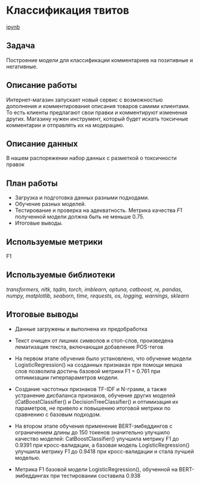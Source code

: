 # Классификация твитов

[ipynb](classification_of_tweets.ipynb)

## Задача
Построение модели для классификации комментариев на позитивные и негативные.

## Описание работы
Интернет-магазин запускает новый сервис с возможностью дополнения и комментирования описания товаров самими клиентами. То есть клиенты предлагают свои правки и комментируют изменения других. Магазину нужен инструмент, который будет искать токсичные комментарии и отправлять их на модерацию.

## Описание данных
В нашем распоряжении набор данных с разметкой о токсичности правок

## План работы
- Загрузка и подготовка данных разными подходами.
- Обучение разных моделей.
- Тестирование и проверка на адекватность. Метрика качества *F1* полученной модели должна быть не меньше 0.75. 
- Итоговые выводы.
 
## Используемые метрики
F1

## Используемые библиотеки
*transformers, nltk, tqdm, torch, imblearn, optuna, catboost, re, pandas, numpy, matplotlib, seaborn, time, requests, os, logging, warnings, sklearn*

## Итоговые выводы
- Данные загружены и выполнена их предобработка
- Текст очищен от лишних символов и стоп-слов, произведена лематизация текста, включающая добавление POS-тегов
- На первом этапе обучения было установлено, что обучение модели LogisticRegression() на созданных признаках при помощи мешка слов позволила достичь базовой метрики F1 = 0.761 при оптимизации гиперпараметров модели.
- Создание частотных признаков TF-IDF и N-грамм, а также устранение дисбаланса признаков, обучение других моделей (CatBoostClassifier() и DecisionTreeClassifier() и оптимизация их параметров, не привело к повышению итоговой метрики по сравнению с базовым подходом. 
- На втором этапе обучения применение BERT-эмбеддингов с ограничением длины до 150 токенов значительно улучшило качество моделей: CatBoostClassifier() улучшила метрику F1 до 0.9391 при кросс-валидации, а базовая модель LogisticRegression() улучшила метрику F1 до 0.9418 при кросс-валидации и стала лучшей моделью.

- Метрика F1 базовой модели LogisticRegression(), обученной на BERT-эмбеддингах при тестировании составила 0.938
